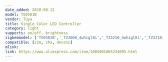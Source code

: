 ```yaml
---
date_added: 2020-08-12
model: TS0501B
vendor: Tuya
title: Single Color LED Controller 
category: light
supports: on/off, brightness
zigbeemodel: ['TS0501B','_TZ3000_4whigl8i','_TZ3210_4whigl8i','_TZ3210_9q49basr']
compatible: [z2m, zha, deconz]
mlink: 
link: https://www.aliexpress.com/item/1005001865233095.html
---
```

